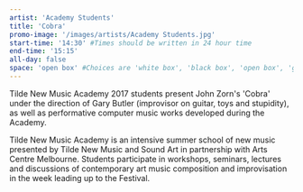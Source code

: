 ```yaml
---
artist: 'Academy Students'
title: 'Cobra'
promo-image: '/images/artists/Academy Students.jpg'
start-time: '14:30' #Times should be written in 24 hour time
end-time: '15:15'
all-day: false
space: 'open box' #Choices are 'white box', 'black box', 'open box', 'grounds'
---
```

<!-- Description -->
Tilde New Music Academy 2017 students present John Zorn's 'Cobra' under the direction of Gary Butler (improvisor on guitar, toys and stupidity), as well as performative computer music works developed during the Academy.

Tilde New Music Academy is an intensive summer school of new music presented by Tilde New Music and Sound Art in partnership with Arts Centre Melbourne. Students participate in workshops, seminars, lectures and discussions of contemporary art music composition and improvisation in the week leading up to the Festival.

<!-- Bio -->
